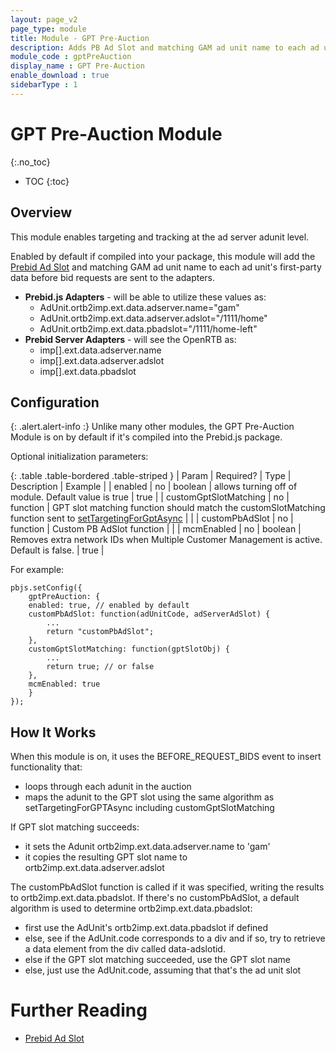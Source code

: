 ```yaml
---
layout: page_v2
page_type: module
title: Module - GPT Pre-Auction
description: Adds PB Ad Slot and matching GAM ad unit name to each ad unit's first-party data before bid requests are sent to the adapters
module_code : gptPreAuction
display_name : GPT Pre-Auction
enable_download : true
sidebarType : 1
---
```


# GPT Pre-Auction Module
{:.no_toc}

* TOC
{:toc}

## Overview

This module enables targeting and tracking at the ad server adunit level.

Enabled by default if compiled into your package, this module will add the [Prebid Ad Slot](/features/pbAdSlot.html) and matching GAM ad unit name to each ad unit's first-party data before bid requests are sent to the adapters.

* **Prebid.js Adapters** - will be able to utilize these values as:
    * AdUnit.ortb2imp.ext.data.adserver.name="gam"
    * AdUnit.ortb2imp.ext.data.adserver.adslot="/1111/home"
    * AdUnit.ortb2imp.ext.data.pbadslot="/1111/home-left"
* **Prebid Server Adapters** - will see the OpenRTB as:
    * imp[].ext.data.adserver.name
    * imp[].ext.data.adserver.adslot
    * imp[].ext.data.pbadslot

## Configuration

{: .alert.alert-info :}
Unlike many other modules, the GPT Pre-Auction Module is on by default if it's compiled
into the Prebid.js package.

Optional initialization parameters:

{: .table .table-bordered .table-striped }
| Param | Required? | Type | Description | Example |
| enabled | no | boolean | allows turning off of module. Default value is true | true |
| customGptSlotMatching | no | function | GPT slot matching function should match the customSlotMatching function sent to [setTargetingForGptAsync](/publisher-api-reference/setTargetingForGPTAsync.html) | |
| customPbAdSlot | no | function | Custom PB AdSlot function | |
| mcmEnabled | no | boolean | Removes extra network IDs when Multiple Customer Management is active. Default is false. | true |

For example:
```
pbjs.setConfig({
    gptPreAuction: {
	enabled: true, // enabled by default
	customPbAdSlot: function(adUnitCode, adServerAdSlot) {
		...
		return "customPbAdSlot";
	},
	customGptSlotMatching: function(gptSlotObj) {
		...
		return true; // or false
	},
	mcmEnabled: true
    }
});
```

## How It Works

When this module is on, it uses the BEFORE_REQUEST_BIDS event to insert functionality that:

- loops through each adunit in the auction
- maps the adunit to the GPT slot using the same algorithm as setTargetingForGPTAsync including customGptSlotMatching

If GPT slot matching succeeds:

- it sets the Adunit ortb2imp.ext.data.adserver.name to 'gam'
- it copies the resulting GPT slot name to ortb2imp.ext.data.adserver.adslot

The customPbAdSlot function is called if it was specified, writing the results to ortb2imp.ext.data.pbadslot.
If there's no customPbAdSlot, a default algorithm is used to determine ortb2imp.ext.data.pbadslot:

- first use the AdUnit's ortb2imp.ext.data.pbadslot if defined
- else, see if the AdUnit.code corresponds to a div and if so, try to retrieve a data element from the div called data-adslotid.
- else if the GPT slot matching succeeded, use the GPT slot name
- else, just use the AdUnit.code, assuming that that's the ad unit slot

# Further Reading
- [Prebid Ad Slot](/features/pbAdSlot.html)
